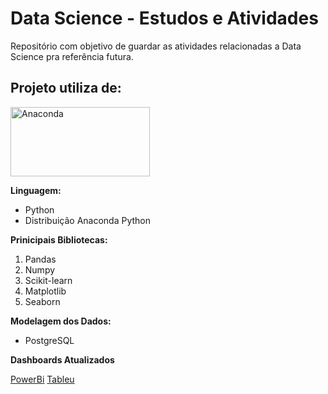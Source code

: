 # Data Science - Estudos e Atividades
Repositório com objetivo de guardar as atividades relacionadas a Data Science pra referência futura.

## Projeto utiliza de:

<img src="https://upload.wikimedia.org/wikipedia/en/c/cd/Anaconda_Logo.png" alt="Anaconda" width="223" height="111"/>

**Linguagem:** 
* Python
* Distribuição Anaconda Python

**Prinicipais Bibliotecas:** 
1. Pandas
2. Numpy 
3. Scikit-learn
4. Matplotlib
5. Seaborn

**Modelagem dos Dados:** 

* PostgreSQL


**Dashboards Atualizados**

[PowerBi](https://app.powerbi.com/links/-I4cKsMJvh?ctid=59bfed5c-858a-44b3-9dab-762071d723a6&pbi_source=linkShare&bookmarkGuid=5d9a2626-6ca5-43ee-a37d-7b525cf1c544)
[Tableu](linkMissing)
